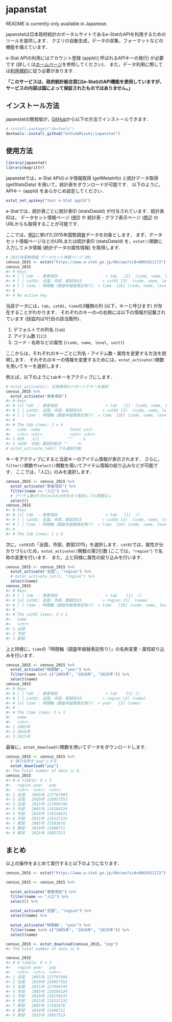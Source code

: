 
<!-- README.md is generated from README.Rmd. Please edit that file -->

# japanstat

<!-- badges: start -->
<!-- badges: end -->

README is currently only available in Japanese.

japanstatは日本政府統計のポータルサイトであるe-StatのAPIを利用するためのツールを提供します．
クエリの自動生成，データの収集，フォーマットなどの機能を備えています．

e-Stat APIの利用にはアカウント登録 (appIdと呼ばれるAPIキーの発行)
が必要です
(詳しくは[ホームページ](https://www.e-stat.go.jp/api/)を参照してください)．
また，データ利用に際しては[利用規約](https://www.e-stat.go.jp/terms-of-use)に従う必要があります．

**「このサービスは、政府統計総合窓口(e-Stat)のAPI機能を使用していますが、サービスの内容は国によって保証されたものではありません。」**

## インストール方法

japanstatの開発版が，[GitHub](https://github.com/)から以下の方法でインストールできます．

``` r
# install.packages("devtools")
devtools::install_github("UchidaMizuki/japanstat")
```

## 使用方法

``` r
library(japanstat)
library(magrittr)
```

japanstatでは，e-Stat APIのメタ情報取得 (getMetaInfo) と統計データ取得
(getStatsData) を用いて，統計表をダウンロードが可能です．
以下のように，APIキー (appId) をあらかじめ設定してください．

``` r
estat_set_apikey("Your e-Stat appId")
```

e-Statでは，統計表ごとに統計表ID (statsDataId)
が付与されています．統計表IDは， データセット情報ページ
([例1](https://www.e-stat.go.jp/stat-search/database?page=1&layout=datalist&toukei=00200521&tstat=000001080615&cycle=0&tclass1=000001124175&statdisp_id=0003411172&tclass2val=0))
や 統計表・グラフ表示ページ
([例2](https://www.e-stat.go.jp/dbview?sid=0003411172))
のURLからも取得することが可能です．

ここでは，[例2](https://www.e-stat.go.jp/dbview?sid=0003411172)に挙げた2015年国勢調査データを対象とします．
まず，データセット情報ページなどのURLまたは統計表ID (statsDataId)
を，`estat()`関数に入力してメタ情報 (統計データの属性情報)
を取得します．

``` r
# 2015年国勢調査 データセット情報ページ URL
census_2015 <- estat("https://www.e-stat.go.jp/dbview?sid=0003411172")
census_2015
#> # Keys
#> # [ ] tab  : 表章項目                     > tab   [2]  (code, name, level, unit)
#> # [ ] cat01: 全国，市部，郡部2015         > cat01 [3]  (code, name, level, parentCode)
#> # [ ] time : 時間軸（調査年組替表記有り） > time  [26] (code, name, level, parentCode)
#> #
#> # No active key
```

当該データには，`tab`，`cat01`，`time`の3種類の列 (以下，キーと呼びます)
が存在することがわかります．
それぞれのキーの`>`の右側には以下の情報が記載されています
(括弧内は1行目の該当箇所)．

1.  デフォルトでの列名 (`tab`)
2.  アイテム数 (`[2]`)
3.  コード・名称などの属性 (`(code, name, level, unit)`)

ここからは，それぞれのキーごとに列名・アイテム数・属性を変更する方法を説明します．
それぞれのキーの情報を変更するためには，`estat_activate()`関数を用いてキーを選択します．

例えば，以下のように`tab`キーをアクティブにします．

``` r
# estat_activate(): 正規表現のパターンでキーを選択
census_2015 %>% 
  estat_activate("表章項目")
#> # Keys
#> # [x] tab  : 表章項目                     > tab   [2]  (code, name, level, unit)
#> # [ ] cat01: 全国，市部，郡部2015         > cat01 [3]  (code, name, level, parentCode)
#> # [ ] time : 時間軸（調査年組替表記有り） > time  [26] (code, name, level, parentCode)
#> #
#> # The tab items: 2 x 4
#>   code  name             level unit 
#>   <chr> <chr>            <chr> <chr>
#> 1 020   人口             ""    人   
#> 2 1420  市部，郡部別割合 ""    ％
# estat_activate_tab() でも選択可能
```

キーをアクティブにすると当該キーのアイテム情報が表示されます．
さらに，`filter()`関数や`select()`関数を用いてアイテム情報の絞り込みなどが可能です．
ここでは，「人口」のみを選択します．

``` r
census_2015 <- census_2015 %>% 
  estat_activate("表章項目") %>% 
  filter(name == "人口") %>% 
  # アイテム数が1行のみのため列を全て削除しても問題なし
  select()
census_2015
#> # Keys
#> # [x] tab  : 表章項目                     > tab   [1]  ()
#> # [ ] cat01: 全国，市部，郡部2015         > cat01 [3]  (code, name, level, parentCode)
#> # [ ] time : 時間軸（調査年組替表記有り） > time  [26] (code, name, level, parentCode)
#> #
#> # The tab items: 1 x 0
```

次に，`cat01`の「全国，市部，郡部2015」を選択します．`cat01`では，属性が分かりづらいため，`estat_activate()`関数の第2引数
(ここでは，`"region"`) で名称の変更を行います．
また，上と同様に属性の絞り込みを行います．

``` r
census_2015 <- census_2015 %>% 
  estat_activate("全国", "region") %>% 
  # estat_activate_cat(1, "region") %>% 
  select(name)
census_2015
#> # Keys
#> # [ ] tab  : 表章項目                     > tab    [1]  ()
#> # [x] cat01: 全国，市部，郡部2015         > region [3]  (name)
#> # [ ] time : 時間軸（調査年組替表記有り） > time   [26] (code, name, level, parentCode)
#> #
#> # The cat01 items: 3 x 1
#>   name 
#>   <chr>
#> 1 全国 
#> 2 市部 
#> 3 郡部
```

上と同様に，`time`の「時間軸（調査年組替表記有り）」の名称変更・属性絞り込みを行います．

``` r
census_2015 <- census_2015 %>% 
  estat_activate("時間軸", "year") %>% 
  filter(name %in% c("2005年", "2010年", "2015年")) %>% 
  select(name)
census_2015
#> # Keys
#> # [ ] tab  : 表章項目                     > tab    [1] ()
#> # [ ] cat01: 全国，市部，郡部2015         > region [3] (name)
#> # [x] time : 時間軸（調査年組替表記有り） > year   [3] (name)
#> #
#> # The time items: 3 x 1
#>   name  
#>   <chr> 
#> 1 2005年
#> 2 2010年
#> 3 2015年
```

最後に，`estat_download()`関数を用いてデータをダウンロードします．

``` r
census_2015 <- census_2015 %>%
  # 値の名称を"pop"とする
  estat_download("pop")
#> The total number of data is 9.
census_2015
#> # A tibble: 9 x 3
#>   region year   pop      
#>   <chr>  <chr>  <chr>    
#> 1 全国   2005年 127767994
#> 2 全国   2010年 128057352
#> 3 全国   2015年 127094745
#> 4 市部   2005年 110264324
#> 5 市部   2010年 116156631
#> 6 市部   2015年 116137232
#> 7 郡部   2005年 17503670 
#> 8 郡部   2010年 11900721 
#> 9 郡部   2015年 10957513
```

## まとめ

以上の操作をまとめて実行すると以下のようになります．

``` r
census_2015 <- estat("https://www.e-stat.go.jp/dbview?sid=0003411172")

census_2015 <- census_2015 %>%
  
  estat_activate("表章項目") %>% 
  filter(name == "人口") %>% 
  select() %>% 
  
  estat_activate("全国", "region") %>% 
  select(name) %>% 
  
  estat_activate("時間軸", "year") %>% 
  filter(name %in% c("2005年", "2010年", "2015年")) %>% 
  select(name)

census_2015 <- estat_download(census_2015, "pop")
#> The total number of data is 9.

census_2015
#> # A tibble: 9 x 3
#>   region year   pop      
#>   <chr>  <chr>  <chr>    
#> 1 全国   2005年 127767994
#> 2 全国   2010年 128057352
#> 3 全国   2015年 127094745
#> 4 市部   2005年 110264324
#> 5 市部   2010年 116156631
#> 6 市部   2015年 116137232
#> 7 郡部   2005年 17503670 
#> 8 郡部   2010年 11900721 
#> 9 郡部   2015年 10957513
```
